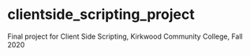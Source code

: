 # clientside_scripting_project
Final project for Client Side Scripting, Kirkwood Community College, Fall 2020
